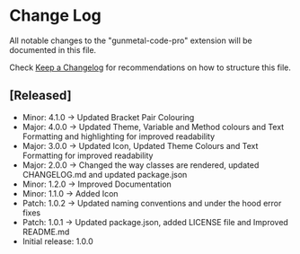 # Change Log

All notable changes to the "gunmetal-code-pro" extension will be documented in this file.

Check [Keep a Changelog](http://keepachangelog.com/) for recommendations on how to structure this file.

## [Released]

- Minor: 4.1.0 -> Updated Bracket Pair Colouring
- Major: 4.0.0 -> Updated Theme, Variable and Method colours and Text Formatting and highlighting for improved readability
- Major: 3.0.0 -> Updated Icon, Updated Theme Colours and Text Formatting for improved readability
- Major: 2.0.0 -> Changed the way classes are rendered, updated CHANGELOG.md and updated package.json
- Minor: 1.2.0 -> Improved Documentation
- Minor: 1.1.0 -> Added Icon
- Patch: 1.0.2 -> Updated naming conventions and under the hood error fixes
- Patch: 1.0.1 -> Updated package.json, added LICENSE file and Improved README.md
- Initial release: 1.0.0
